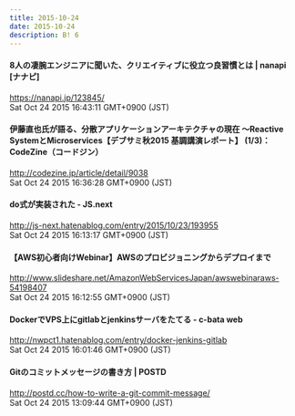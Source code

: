 ```yaml
---
title: 2015-10-24
date: 2015-10-24
description: B! 6
---
```


#### 8人の凄腕エンジニアに聞いた、クリエイティブに役立つ良習慣とは | nanapi [ナナピ]
https://nanapi.jp/123845/<br>
Sat Oct 24 2015 16:43:11 GMT+0900 (JST)<br>


#### 伊藤直也氏が語る、分散アプリケーションアーキテクチャの現在 ～Reactive SystemとMicroservices【デブサミ秋2015 基調講演レポート】 (1/3)：CodeZine（コードジン）
http://codezine.jp/article/detail/9038<br>
Sat Oct 24 2015 16:36:28 GMT+0900 (JST)<br>


#### do式が実装された - JS.next
http://js-next.hatenablog.com/entry/2015/10/23/193955<br>
Sat Oct 24 2015 16:13:17 GMT+0900 (JST)<br>


#### 【AWS初心者向けWebinar】AWSのプロビジョニングからデプロイまで
http://www.slideshare.net/AmazonWebServicesJapan/awswebinaraws-54198407<br>
Sat Oct 24 2015 16:12:55 GMT+0900 (JST)<br>


#### DockerでVPS上にgitlabとjenkinsサーバをたてる - c-bata web
http://nwpct1.hatenablog.com/entry/docker-jenkins-gitlab<br>
Sat Oct 24 2015 16:01:46 GMT+0900 (JST)<br>


#### Gitのコミットメッセージの書き方 | POSTD
http://postd.cc/how-to-write-a-git-commit-message/<br>
Sat Oct 24 2015 13:09:44 GMT+0900 (JST)<br>


